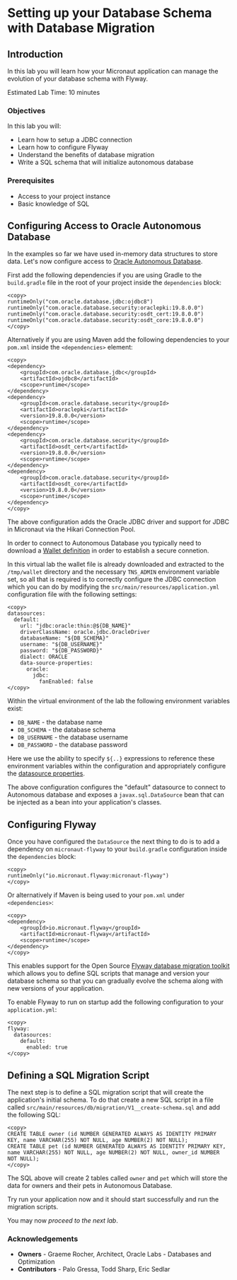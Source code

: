 # Setting up your Database Schema with Database Migration

## Introduction
In this lab you will learn how your Micronaut application can manage the evolution of your database schema with Flyway.

Estimated Lab Time: 10 minutes

### Objectives

In this lab you will:
* Learn how to setup a JDBC connection
* Learn how to configure Flyway
* Understand the benefits of database migration
* Write a SQL schema that will initialize autonomous database

### Prerequisites

- Access to your project instance
- Basic knowledge of SQL

## Configuring Access to Oracle Autonomous Database

In the examples so far we have used in-memory data structures to store data. Let's now configure access to [Oracle Autonomous Database](https://www.oracle.com/autonomous-database/).

First add the following dependencies if you are using Gradle to the `build.gradle` file in the root of your project inside the `dependencies` block:

	<copy>
    runtimeOnly("com.oracle.database.jdbc:ojdbc8")
    runtimeOnly("com.oracle.database.security:oraclepki:19.8.0.0")
    runtimeOnly("com.oracle.database.security:osdt_cert:19.8.0.0")
    runtimeOnly("com.oracle.database.security:osdt_core:19.8.0.0")
	</copy>

Alternatively if you are using Maven add the following dependencies to your `pom.xml` inside the `<dependencies>` element:

	<copy>
	<dependency>
		<groupId>com.oracle.database.jdbc</groupId>
		<artifactId>ojdbc8</artifactId>
		<scope>runtime</scope>
	</dependency>
	<dependency>
		<groupId>com.oracle.database.security</groupId>
		<artifactId>oraclepki</artifactId>
		<version>19.8.0.0</version>
		<scope>runtime</scope>
	</dependency>		
	<dependency>
		<groupId>com.oracle.database.security</groupId>
		<artifactId>osdt_cert</artifactId>
		<version>19.8.0.0</version>
		<scope>runtime</scope>
	</dependency>			
	<dependency>
		<groupId>com.oracle.database.security</groupId>
		<artifactId>osdt_core</artifactId>
		<version>19.8.0.0</version>
		<scope>runtime</scope>
	</dependency>			
	</copy>

The above configuration adds the Oracle JDBC driver and support for JDBC in Micronaut via the Hikari Connection Pool.

In order to connect to Autonomous Database you typically need to download a [Wallet definition](https://docs.oracle.com/en/cloud/paas/atp-cloud/atpug/wallet-rotate.html#GUID-F0995A6A-78BD-4C9D-9A34-B970BD152CAD) in order to establish a secure connetion.

In this virtual lab the wallet file is already downloaded and extracted to the `/tmp/wallet` directory and the necessary `TNS_ADMIN` environment variable set, so all that is required is to correctly configure the JDBC connection which you can do by modifying the `src/main/resources/application.yml` configuration file with the following settings:

	<copy>
	datasources:
	  default:
	    url: "jdbc:oracle:thin:@${DB_NAME}"
	    driverClassName: oracle.jdbc.OracleDriver
	    databaseName: "${DB_SCHEMA}"
	    username: "${DB_USERNAME}"
	    password: "${DB_PASSWORD}"
	    dialect: ORACLE
	    data-source-properties:
	      oracle:
	        jdbc:
	          fanEnabled: false
	</copy>	

Within the virtual environment of the lab the following environment variables exist:

* `DB_NAME` - the database name
* `DB_SCHEMA` - the database schema
* `DB_USERNAME` - the database username
* `DB_PASSWORD` - the database password

Here we use the ability to specify `${..}` expressions to reference these environment variables within the configuration and appropriately configure the [datasource properties](https://micronaut-projects.github.io/micronaut-sql/latest/guide/configurationreference.html#io.micronaut.configuration.jdbc.hikari.DatasourceConfiguration).

The above configuration configures the "default" datasource to connect to Autonomous database and exposes a `javax.sql.DataSource` bean that can be injected as a bean into your application's classes.

## Configuring Flyway

Once you have configured the `DataSource` the next thing to do is to add a dependency on `micronaut-flyway` to your `build.gradle` configuration inside the `dependencies` block:

	<copy>
    runtimeOnly("io.micronaut.flyway:micronaut-flyway")
	</copy>


Or alternatively if Maven is being used to your `pom.xml` under `<dependencies>`:

	<copy>
	<dependency>
		<groupId>io.micronaut.flyway</groupId>
		<artifactId>micronaut-flyway</artifactId>
		<scope>runtime</scope>
	</dependency>
	</copy>

This enables support for the Open Source [Flyway database migration toolkit](https://flywaydb.org) which allows you to define SQL scripts that manage and version your database schema so that you can gradually evolve the schema along with new versions of your application.

To enable Flyway to run on startup add the following configuration to your `application.yml`:

	<copy>
	flyway:
	  datasources: 
	    default: 
	      enabled: true 
	</copy>

## Defining a SQL Migration Script

The next step is to define a SQL migration script that will create the application's initial schema. To do that create a new SQL script in a file called `src/main/resources/db/migration/V1__create-schema.sql` and add the following SQL:

	<copy>
	CREATE TABLE owner (id NUMBER GENERATED ALWAYS AS IDENTITY PRIMARY KEY, name VARCHAR(255) NOT NULL, age NUMBER(2) NOT NULL);
	CREATE TABLE pet (id NUMBER GENERATED ALWAYS AS IDENTITY PRIMARY KEY, name VARCHAR(255) NOT NULL, age NUMBER(2) NOT NULL, owner_id NUMBER NOT NULL);
	</copy>

The SQL above will create 2 tables called `owner` and `pet` which will store the data for owners and their pets in Autonomous Database.

Try run your application now and it should start successfully and run the migration scripts.

You may now *proceed to the next lab*.

### Acknowledgements
- **Owners** - Graeme Rocher, Architect, Oracle Labs - Databases and Optimization
- **Contributors** - Palo Gressa, Todd Sharp, Eric Sedlar